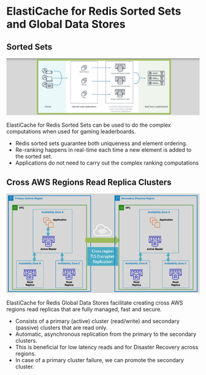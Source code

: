 # ElastiCache for Redis Sorted Sets and Global Data Stores

## Sorted Sets

![aws-redis sorted sets](images/aws-redis-sorted-sets.png)

ElastiCache for Redis Sorted Sets can be used to do the complex computations when
used for gaming leaderboards.

- Redis sorted sets guarantee both uniqueness and element ordering.
- Re-ranking happens in real-time each time a new element is added to the sorted set.
- Applications do not need to carry out the complex ranking computations

## Cross AWS Regions Read Replica Clusters

![aws-redis-read-replica-cluster](images/aws-redis-read-replica-cluster.png)

ElastiCache for Redis Global Data Stores facilitate creating cross AWS regions read replicas that are fully managed, fast and secure.

- Consists of a primary (active) cluster (read/write) and secondary (passive) clusters that are read only.
- Automatic, asynchronous replication from the primary to the secondary clusters.
- This is beneficial for low latency reads and for Disaster Recovery across regions.
- In case of a primary cluster failure, we can promote the secondary cluster.
